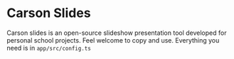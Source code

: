 # Carson Slides

Carson slides is an open-source slideshow presentation tool developed for personal school projects. Feel welcome to copy and use. Everything you need is in `app/src/config.ts`
